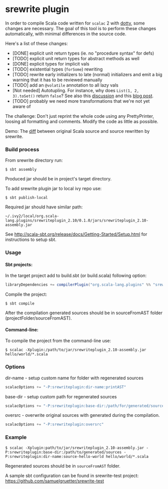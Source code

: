 srewrite plugin
===============

In order to compile Scala code written for `scalac` 2 with  [dotty](https://github.com/lampepfl/dotty/), some changes are necessary. The goal of this tool is to perform these changes automatically, with minimal differences in the source code.

Here's a list of these changes:

*    [DONE] explicit unit return types (ie. no "procedure syntax" for defs)
*    [TODO] explicit unit return types for abstract methods as well
*    [DONE] explicit types for implicit vals
*    [TODO] existential types (`forSome`) rewriting
*    [TODO] rewrite early initializers to late (normal) initializers and emit a big warning that it has to be reviewed manually
*    [TODO] add an `@volatile` annotation to all lazy vals
*    [Not needed] Autotupling. For instance, why does `List(1, 2, 3).toSet()` return `false`? See also this [discussion](https://groups.google.com/forum/#!topic/scala-debate/zwG8o2YzCWs) and this [blog post](http://dan.bodar.com/2013/12/04/wat-scala/). 
*    [TODO] probably we need more transformations that we're not yet aware of

The challenge: Don't just reprint the whole code using any PrettyPrinter, loosing all formatting and comments. Modify the code as little as possible.

Demo: The [diff](https://github.com/samuelgruetter/srewrite-test/compare/diffdemo1original...diffdemo1) between original Scala source and source rewritten by srewrite.


### Build process

From srewrite directory run:

```shell
$ sbt assembly
```

Produced jar should be in project's target directory.

To add srewrite plugin jar to local ivy repo use:

```shell
$ sbt publish-local
```

Required jar should have similar path:

    ~/.ivy2/local/org.scala-lang.plugins/srewriteplugin_2.10/0.1.0/jars/srewriteplugin_2.10-assembly.jar

See <http://scala-sbt.org/release/docs/Getting-Started/Setup.html> for instructions to setup sbt.

### Usage

#### Sbt projects:

In the target project add to build.sbt (or build.scala) following option:

```scala
libraryDependencies += compilerPlugin("org.scala-lang.plugins" %% "srewriteplugin" % "0.1.0")
```

Compile the project: 

```shell
$ sbt compile
```

After the compilation generated sources should be in sourceFromAST folder (projectFolder/sourceFromAST).

#### Command-line:

To compile the project from the command-line use:

```shell
$ scalac -Xplugin:/path/to/jar/srewriteplugin_2.10-assembly.jar hello/world/*.scala
```

### Options

dir-name - setup custom name for folder with regenerated sources

```scala
scalacOptions += "-P:srewriteplugin:dir-name:printAST"
```

base-dir - setup custom path for regenerated sources 

```scala
scalacOptions += "-P:srewriteplugin:base-dir:/path/for/generated/sources"
```

oversrc - overwrite original sources with generated during the compilation.

```scala
scalacOptions += "-P:srewriteplugin:oversrc"
```

### Example

```shell
$ scalac -Xplugin:path/to/jar/srewriteplugin_2.10-assembly.jar -P:srewriteplugin:base-dir:/path/to/generated/sources -P:srewriteplugin:dir-name:source-hello-world hello/world/*.scala
```

Regenerated sources should be in `sourceFromAST` folder.

A sample sbt configuration can be found in srewrite-test project: <https://github.com/samuelgruetter/srewrite-test>
